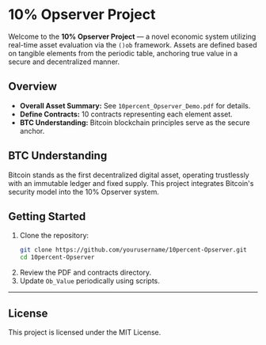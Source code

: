 
# 10% Opserver Project

Welcome to the **10% Opserver Project** — a novel economic system utilizing real-time asset evaluation via the `()ob` framework.
Assets are defined based on tangible elements from the periodic table, anchoring true value in a secure and decentralized manner.

## Overview

- **Overall Asset Summary:** See `10percent_Opserver_Demo.pdf` for details.
- **Define Contracts:** 10 contracts representing each element asset.
- **BTC Understanding:** Bitcoin blockchain principles serve as the secure anchor.

## BTC Understanding

Bitcoin stands as the first decentralized digital asset, operating trustlessly with an immutable ledger and fixed supply.
This project integrates Bitcoin's security model into the 10% Opserver system.

## Getting Started

1. Clone the repository:
   ```bash
   git clone https://github.com/yourusername/10percent-Opserver.git
   cd 10percent-Opserver
   ```
2. Review the PDF and contracts directory.
3. Update `Ob_Value` periodically using scripts.

---

## License

This project is licensed under the MIT License.
